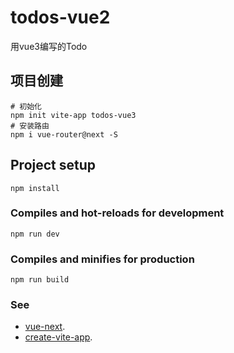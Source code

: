 # todos-vue2
用vue3编写的Todo

## 项目创建
```
# 初始化
npm init vite-app todos-vue3
# 安装路由
npm i vue-router@next -S
```

## Project setup
```
npm install
```

### Compiles and hot-reloads for development
```
npm run dev
```

### Compiles and minifies for production
```
npm run build
```

### See
- [vue-next](https://github.com/vuejs/vue-next).
- [create-vite-app](https://github.com/vitejs/create-vite-app).
